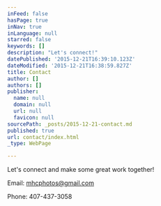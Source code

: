 ```yaml
---
inFeed: false
hasPage: true
inNav: true
inLanguage: null
starred: false
keywords: []
description: "Let's connect!"
datePublished: '2015-12-21T16:39:10.123Z'
dateModified: '2015-12-21T16:38:59.827Z'
title: Contact
author: []
authors: []
publisher:
  name: null
  domain: null
  url: null
  favicon: null
sourcePath: _posts/2015-12-21-contact.md
published: true
url: contact/index.html
_type: WebPage

---
```

Let's connect and make some great work together!

Email: [mhcphotos@gmail.com][0]

Phone: 407-437-3058

[0]: mhcphotos@gmail.com